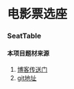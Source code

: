 # 电影票选座
### SeatTable
#### 本项目题材来源
1. [博客传送门](http://blog.csdn.net/qifengdeqingchen/article/details/51868126)
2. [git地址](https://github.com/qifengdeqingchen/SeatTable/blob/master/demo.gif)

